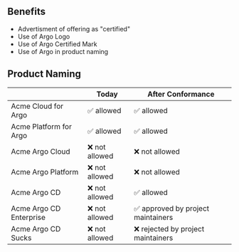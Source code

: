 
## Benefits 
* Advertisment of offering as "certified"
* Use of Argo Logo
* Use of Argo Certified Mark
* Use of Argo in product naming

## Product Naming
|  | Today | After Conformance |
|---|---|---|
| Acme Cloud for Argo | :white_check_mark: allowed | :white_check_mark: allowed |
| Acme Platform for Argo | :white_check_mark: allowed | :white_check_mark: allowed |
| Acme Argo Cloud | :x: not allowed | :x: not allowed |
| Acme Argo Platform | :x: not allowed | :x: not allowed |
| Acme Argo CD | :x: not allowed | :white_check_mark: allowed |
| Acme Argo CD Enterprise | :x: not allowed | :white_check_mark: approved by project maintainers |
| Acme Argo CD Sucks | :x: not allowed | :x: rejected by project maintainers |